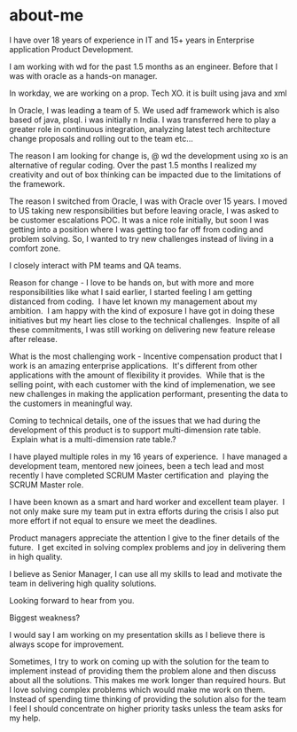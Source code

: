 # about-me
I have over 18 years of experience in IT and 15+ years in Enterprise application Product Development.

I am working with wd for the past 1.5 months as an engineer.  Before that I was with oracle as a hands-on manager. 

In workday, we are working on a prop. Tech XO.  it is built using java and xml

In Oracle, I was leading a team of 5.  We used adf framework which is also based of java, plsql.  i was initially n India.  I was transferred here to play a greater role in continuous integration, analyzing latest tech architecture change proposals and rolling out to the team etc…

The reason I am looking for change is, @ wd the development using xo is an alternative of regular coding.  Over the past 1.5 months I realized my creativity and out of box thinking can be impacted due to the limitations of the framework.

The reason I switched from Oracle, I was with Oracle over 15 years.  I moved to US taking new responsibilities but before leaving oracle, I was asked to be customer escalations POC.  It was a nice role initially, but soon I was getting into a position where I was getting too far off from coding and problem solving.  So, I wanted to try new challenges instead of living in a comfort zone.

I closely interact with PM teams and QA teams.

Reason for change - I love to be hands on, but with more and more responsibilities like what I said earlier, I started feeling I am getting distanced from coding.  I have let known my management about my ambition.  I am happy with the kind of exposure I have got in doing these initiatives but my heart lies close to the technical challenges.  Inspite of all these commitments, I was still working on delivering new feature release after release.

What is the most challenging work - Incentive compensation product that I work is an amazing enterprise applications.  It's different from other applications with the amount of flexibility it provides.  While that is the selling point, with each customer with the kind of implemenation, we see new challenges in making the application performant, presenting the data to the customers in meaningful way.

Coming to technical details, one of the issues that we had during the development of this product is to support multi-dimension rate table.  Explain what is a multi-dimension rate table.?

I have played multiple roles in my 16 years of experience.  I have managed a development team, mentored new joinees, been a tech lead and most recently I have completed SCRUM Master certification and 
playing the SCRUM Master role.

I have been known as a smart and hard worker and excellent team player.  I not only make sure my team put in extra efforts during the crisis I also put more effort if not equal to ensure we meet the deadlines.

Product managers appreciate the attention I give to the finer details of the future.  I get excited in solving complex problems and joy in delivering them in high quality.

I believe as Senior Manager, I can use all my skills to lead and motivate the team in delivering high quality solutions.

Looking forward to hear from you.

Biggest weakness?

I would say I am working on my presentation skills as I believe there is always scope for improvement.

Sometimes, I try to work on coming up with the solution for the team to implement instead of providing them the problem alone and then discuss about all the solutions.  This makes me work longer than required hours.  But I love solving complex problems which would make me work on them.  Instead of spending time thinking of providing the solution also for the team I feel I should concentrate on higher priority tasks unless the team asks for my help.
